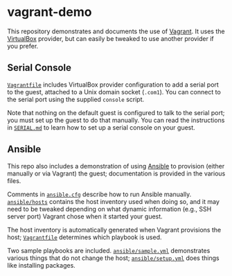 vagrant-demo
============

This repository demonstrates and documents the use of [Vagrant]. It
uses the [VirtualBox] provider, but can easily be tweaked to use
another provider if you prefer.

[Vagrant]: https://www.vagrantup.com/docs/
[VirtualBox]: https://www.virtualbox.org/


Serial Console
--------------

[`Vagrantfile`] includes VirtualBox provider configuration to add a
serial port to the guest, attached to a Unix domain socket (`.com1`).
You can connect to the serial port using the supplied `console`
script.

Note that nothing on the default guest is configured to talk to the
serial port; you must set up the guest to do that manually. You can
read the instructions in [`SERIAL.md`](SERIAL.md) to learn how to set
up a serial console on your guest.


Ansible
-------

This repo also includes a demonstration of using [Ansible] to provision
(either manually or via Vagrant) the guest; documentation is provided
in the various files. 

Comments in [`ansible.cfg`] describe how to run Ansible manually.
[`ansible/hosts`] contains the host inventory used when doing so, and
it may need to be tweaked depending on what dynamic information (e.g.,
SSH server port) Vagrant chose when it started your guest.

The host inventory is automatically generated when Vagrant provisions
the host; [`Vagrantfile`] determines which playbook is used.

Two sample playbooks are included. [`ansible/sample.yml`] demonstrates
various things that do not change the host; [`ansible/setup.yml`] does
things like installing packages.

[Ansible]: https://docs.ansible.com/ansible/
[`Vagrantfile`]: Vagrantfile
[`ansible.cfg`]: ansible.cfg
[`ansible/hosts`]: ansible/hosts
[`ansible/sample.yml`]: ansible/sample.yml
[`ansible/setup.yml`]: ansible/setup.yml
